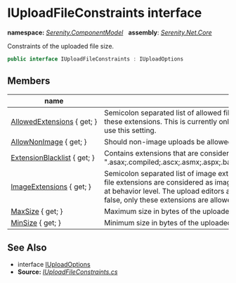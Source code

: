 # IUploadFileConstraints interface
**namespace:** *[Serenity.ComponentModel](../README.md#serenity.componentmodel-namespace)*   **assembly**: *[Serenity.Net.Core](../README.md)*

Constraints of the uploaded file size.

```csharp
public interface IUploadFileConstraints : IUploadOptions
```

## Members

| name | description |
| --- | --- |
| [AllowedExtensions](IUploadFileConstraints/AllowedExtensions.md) { get; } | Semicolon separated list of allowed file extensions, like ".xlsx;.docx;.jpg" etc. If specified, only allow files with these extensions. This is currently only used by the upload behavior, the editor and temporary upload does not yet use this setting. |
| [AllowNonImage](IUploadFileConstraints/AllowNonImage.md) { get; } | Should non-image uploads be allowed. |
| [ExtensionBlacklist](IUploadFileConstraints/ExtensionBlacklist.md) { get; } | Contains extensions that are considered dangerous / disallowed. Default is ".asax;.compiled;.ascx;.asmx;.aspx;.bat;.cmd;.com;.config;.dll;.jar;.jsp;.htaccess;.htpasswd;.lnk;.php;.ps1;.vbe;.vbs" |
| [ImageExtensions](IUploadFileConstraints/ImageExtensions.md) { get; } | Semicolon separated list of image extensions. The default list is ".gif;.jpg;.jpeg;.png;" If specified, only these set of file extensions are considered as images and thumbnails are only generated for them. This is currently only used at behavior level. The upload editors and temporary upload do not check them yet. Note that if AllowNonImage is false, only these extensions are allowed and only if they contain a valid image. |
| [MaxSize](IUploadFileConstraints/MaxSize.md) { get; } | Maximum size in bytes of the uploaded file. |
| [MinSize](IUploadFileConstraints/MinSize.md) { get; } | Minimum size in bytes of the uploaded file. |

## See Also

* interface [IUploadOptions](IUploadOptions.md)
* **Source:** *[IUploadFileConstraints.cs](https://github.com/serenity-is/Serenity/blob/master/src/Serenity.Net.Core/ComponentModel/Upload/IUploadFileConstraints.cs)*
